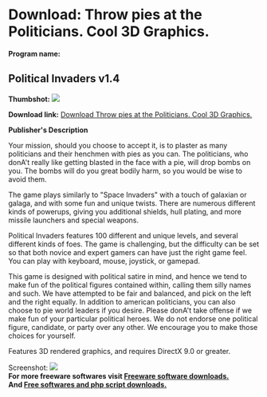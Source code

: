 # Download: Throw pies at the Politicians. Cool 3D Graphics.

**Program name:**

## Political Invaders v1.4

  
**Thumbshot:** ![](http://www.freewarefiles.com/screenshot/political_invaders_md.gif)   
  
**Download link:** [Download Throw pies at the Politicians. Cool 3D Graphics.](http://freesoftwares.boysofts.com/Political-Invaders-V_program_14919.html)  
  


**Publisher's Description**  
  


Your mission, should you choose to accept it, is to plaster as many politicians and their henchmen with pies as you can. The politicians, who donA't really like getting blasted in the face with a pie, will drop bombs on you. The bombs will do you great bodily harm, so you would be wise to avoid them. 

The game plays similarly to "Space Invaders" with a touch of galaxian or galaga, and with some fun and unique twists. There are numerous different kinds of powerups, giving you additional shields, hull plating, and more missile launchers and special weapons. 

Political Invaders features 100 different and unique levels, and several different kinds of foes. The game is challenging, but the difficulty can be set so that both novice and expert gamers can have just the right game feel. You can play with keyboard, mouse, joystick, or gamepad. 

This game is designed with political satire in mind, and hence we tend to make fun of the political figures contained within, calling them silly names and such. We have attempted to be fair and balanced, and pick on the left and the right equally. In addition to american politicians, you can also choose to pie world leaders if you desire. Please donA't take offense if we make fun of your particular political heroes. We do not endorse one political figure, candidate, or party over any other. We encourage you to make those choices for yourself. 

Features 3D rendered graphics, and requires DirectX 9.0 or greater. 

  
  
Screenshot: ![](http://www.freewarefiles.com/screenshot/political_invaders.gif)   
**For more freeware softwares visit [Freeware software downloads.](http://freesoftwares.boysofts.com/)**   
**And [Free softwares and php script downloads.](http://www.boysofts.com/)**
